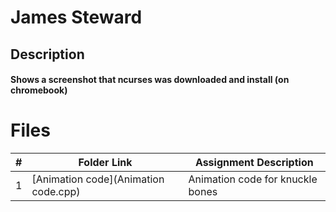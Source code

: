 # James Steward

## Description

#### Shows a screenshot that ncurses was downloaded and install (on chromebook)


# Files

|  #  | Folder Link | Assignment Description |
| :-: | ----------- | ---------------------- |
|  1  |[Animation code](Animation code.cpp)   | Animation code for knuckle bones |

